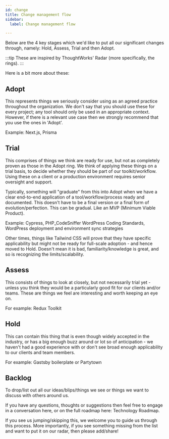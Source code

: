 ```yaml
---
id: change
title: Change management flow
sidebar:
  label: Change management flow

---
```


Below are the 4 key stages which we'd like to put all our significant changes through, namely: Hold, Assess, Trial and then Adopt.

:::tip
These are inspired by ThoughtWorks' Radar (more specifically, the rings).
:::

Here is a bit more about these:

## Adopt

This represents things we seriously consider using as an agreed practice throughout the organization. We don't say that you should use these for every project; any tool should only be used in an appropriate context. However, if there is a relevant use case then we strongly recommend that you use the ones in 'Adopt'.

Example: Next.js, Prisma

## Trial

This comprises of things we think are ready for use, but not as completely proven as those in the Adopt ring. We think of applying these things on a trial basis, to decide whether they should be part of our toolkit/workflow. Using these on a client or a production environment requires senior oversight and support.

Typically, something will "graduate" from this into Adopt when we have a clear end-to-end application of a tool/workflow/process ready and documented. This doesn't have to be a final version or a final form of evolution/perfection. This can be gradual. Like an MVP (Minimum Viable Product).

Example: Cypress, PHP_CodeSniffer WordPress Coding Standards, WordPress deployment and environment sync strategies

Other times, things like Tailwind CSS will prove that they have specific applicability but might not be ready for full-scale adoption - and hence moved to Hold. Doesn't mean it is bad, familiarity/knowledge is great, and so is recognizing the limits/scalability.

## Assess

This consists of things to look at closely, but not necessarily trial yet - unless you think they would be a particularly good fit for our clients and/or teams. These are things we feel are interesting and worth keeping an eye on.

For example: Redux Toolkit

## Hold

This can contain this thing that is even though widely accepted in the industry, or has a big enough buzz around or lot so of anticipation - we haven't had a good experience with or don't see broad enough applicability to our clients and team members.

For example: Gastsby boilerplate or Partytown

## Backlog

To drop/list out all our ideas/blips/things we see or things we want to discuss with others around us.

If you have any questions, thoughts or suggestions then feel free to engage in a conversation here, or on the full roadmap here: Technology Roadmap.

If you see us jumping/skipping this, we welcome you to guide us through this process. More importantly, if you see something missing from the list and want to put it on our radar, then please add/share!

